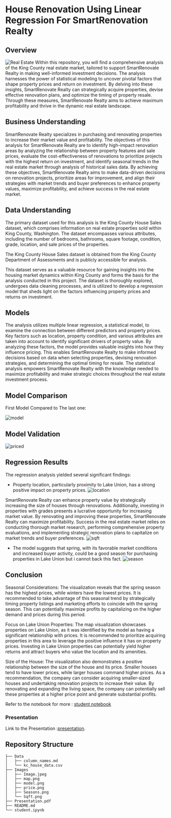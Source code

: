 # House Renovation Using Linear Regression For SmartRenovation Realty

## Overview
![Real Estate](Images/Image.jpeg)
Within this repository, you will find a comprehensive analysis of the King County real estate market, tailored to support SmartRenovate Realty in making well-informed investment decisions. The analysis harnesses the power of statistical modeling to uncover pivotal factors that shape property prices and return on investment. By delving into these insights, SmartRenovate Realty can strategically acquire properties, devise effective renovation plans, and optimize the timing of property resale. Through these measures, SmartRenovate Realty aims to achieve maximum profitability and thrive in the dynamic real estate landscape.

## Business Understanding

SmartRenovate Realty specializes in purchasing and renovating properties to increase their market value and profitability. The objectives of this analysis for SmartRenovate Realty are to identify high-impact renovation areas by analyzing the relationship between property features and sale prices, evaluate the cost-effectiveness of renovations to prioritize projects with the highest return on investment, and identify seasonal trends in the real estate market through analysis of historical sales data. By achieving these objectives, SmartRenovate Realty aims to make data-driven decisions on renovation projects, prioritize areas for improvement, and align their strategies with market trends and buyer preferences to enhance property values, maximize profitability, and achieve success in the real estate market.

## Data Understanding
The primary dataset used for this analysis is the King County House Sales dataset, which comprises information on real estate properties sold within King County, Washington. The dataset encompasses various attributes, including the number of bedrooms, bathrooms, square footage, condition, grade, location, and sale prices of the properties.

The King County House Sales dataset is obtained from the King County Department of Assessments and is publicly accessible for analysis.

This dataset serves as a valuable resource for gaining insights into the housing market dynamics within King County and forms the basis for the analysis conducted in this project. The dataset is thoroughly explored, undergoes data cleaning processes, and is utilized to develop a regression model that sheds light on the factors influencing property prices and returns on investment.
## Models

The analysis utilizes multiple linear regression, a statistical model, to examine the connection between different predictors and property prices. Key factors such as location, property condition, and various attributes are taken into account to identify significant drivers of property value. By analyzing these factors, the model provides valuable insights into how they influence pricing. This enables SmartRenovate Realty to make informed decisions based on data when selecting properties, devising renovation strategies, and determining the optimal timing for resale. The statistical analysis empowers SmartRenovate Realty with the knowledge needed to maximize profitability and make strategic choices throughout the real estate investment process.

## Model Comparison
First Model Compared to The last one:

![model](Images/model.png)

## Model Validation

![priced](Images/price.png)
## Regression Results

The regression analysis yielded several significant findings:

- Property location, particularly proximity to Lake Union, has a strong positive impact on property prices.
![location](Images/map.png)

SmartRenovate Realty can enhance property value by strategically increasing the size of houses through renovations. Additionally, investing in properties with grades presents a lucrative opportunity for increasing market value. By renovating and improving these properties, SmartRenovate Realty can maximize profitability. Success in the real estate market relies on conducting thorough market research, performing comprehensive property evaluations, and implementing strategic renovation plans to capitalize on market trends and buyer preferences.
![sqft](Images/Sqft.png)
- The model suggests that spring, with its favorable market conditions and increased buyer activity, could be a good season for purchasing properties in Lake Union but i cannot back this fact.
![season](Images/Seasons.png)

## Conclusion

Seasonal Considerations: The visualization reveals that the spring season has the highest prices, while winters have the lowest prices. It is recommended to take advantage of this seasonal trend by strategically timing property listings and marketing efforts to coincide with the spring season. This can potentially maximize profits by capitalizing on the higher demand and prices during this period.

Focus on Lake Union Properties: The map visualization showcases properties on Lake Union, as it was identified by the model as having a significant relationship with prices. It is recommended to prioritize acquiring properties in this area to leverage the positive influence it has on property prices. Investing in Lake Union properties can potentially yield higher returns and attract buyers who value the location and its amenities.

Size of the House: The visualization also demonstrates a positive relationship between the size of the house and its price. Smaller houses tend to have lower prices, while larger houses command higher prices. As a recommendation, the company can consider acquiring smaller-sized houses and undertaking renovation projects to increase their value. By renovating and expanding the living space, the company can potentially sell these properties at a higher price point and generate substantial profits.

Refer to the notebook for more : [student notebook](https://github.com/user-zak/Phase-2-Project/blob/main/student.ipynb)

### Presentation
Link to the Presentation :[presentation](https://github.com/user-zak/Phase-2-Project/blob/main/Presentation.pdf).
## Repository Structure
```
├── Data
│   ├── column_names.md
│   └── kc_house_data.csv
├── Images
│   ├── Image.jpeg
│   ├── map.png
│   ├── model.png
│   ├── price.png
│   ├── Seasons.png
│   └── Sqft.png
├── Presentation.pdf
├── README.md
└── student.ipynb
```
